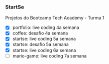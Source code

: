 ### StartSe

Projetos do Bootcamp Tech Academy - Turma 1
- [x] portfolio: live coding 4a semana
- [x] coffee: desafio 4a semana
- [x] startse: live coding 5a semana
- [x] startse: desafio 5a semana
- [x] startse: live coding 6a semana
- [ ] mario-game: live coding 7a semana
